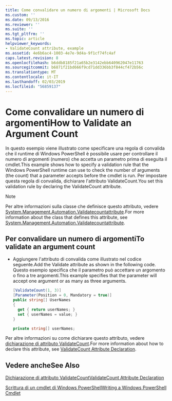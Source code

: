 ```yaml
---
title: Come convalidare un numero di argomenti | Microsoft Docs
ms.custom: ''
ms.date: 09/13/2016
ms.reviewer: ''
ms.suite: ''
ms.tgt_pltfrm: ''
ms.topic: article
helpviewer_keywords:
- ValidateCount attribute, example
ms.assetid: 4e6b6ac4-1003-4e7e-9d4a-9f1cf74fc4af
caps.latest.revision: 8
ms.openlocfilehash: b6ddb8185f21a65b2e3142ebb640962047e11763
ms.sourcegitcommit: b6871f21bd666f9cd71dd336bb3f844cf472b56c
ms.translationtype: MT
ms.contentlocale: it-IT
ms.lasthandoff: 02/03/2019
ms.locfileid: "56859137"
---
```

# <a name="how-to-validate-an-argument-count"></a><span data-ttu-id="204cc-102">Come convalidare un numero di argomenti</span><span class="sxs-lookup"><span data-stu-id="204cc-102">How to Validate an Argument Count</span></span>

<span data-ttu-id="204cc-103">In questo esempio viene illustrato come specificare una regola di convalida che il runtime di Windows PowerShell è possibile usare per controllare il numero di argomenti (numero) che accetta un parametro prima di eseguita il cmdlet.</span><span class="sxs-lookup"><span data-stu-id="204cc-103">This example shows how to specify a validation rule that the Windows PowerShell runtime can use to check the number of arguments (the count) that a parameter accepts before the cmdlet is run.</span></span> <span data-ttu-id="204cc-104">Per impostare questa regola di convalida, dichiarare l'attributo ValidateCount.</span><span class="sxs-lookup"><span data-stu-id="204cc-104">You set this validation rule by declaring the ValidateCount attribute.</span></span>

> [!NOTE]
> <span data-ttu-id="204cc-105">Per altre informazioni sulla classe che definisce questo attributo, vedere [System.Management.Automation.Validatecountattribute](/dotnet/api/System.Management.Automation.ValidateCountAttribute).</span><span class="sxs-lookup"><span data-stu-id="204cc-105">For more information about the class that defines this attribute, see [System.Management.Automation.Validatecountattribute](/dotnet/api/System.Management.Automation.ValidateCountAttribute).</span></span>

## <a name="to-validate-an-argument-count"></a><span data-ttu-id="204cc-106">Per convalidare un numero di argomenti</span><span class="sxs-lookup"><span data-stu-id="204cc-106">To validate an argument count</span></span>

- <span data-ttu-id="204cc-107">Aggiungere l'attributo di convalida come illustrato nel codice seguente.</span><span class="sxs-lookup"><span data-stu-id="204cc-107">Add the Validate attribute as shown in the following code.</span></span> <span data-ttu-id="204cc-108">Questo esempio specifica che il parametro può accettare un argomento o fino a tre argomenti.</span><span class="sxs-lookup"><span data-stu-id="204cc-108">This example specifies that the parameter will accept one argument or as many as three arguments.</span></span>

    ```csharp
    [ValidateCount(1, 3)]
    [Parameter(Position = 0, Mandatory = true)]
    public string[] UserNames
    {
      get { return userNames; }
      set { userNames = value; }
    }

    private string[] userNames;
    ```

<span data-ttu-id="204cc-109">Per altre informazioni su come dichiarare questo attributo, vedere [dichiarazione di attributo ValidateCount](./validatecount-attribute-declaration.md).</span><span class="sxs-lookup"><span data-stu-id="204cc-109">For more information about how to declare this attribute, see [ValidateCount Attribute Declaration](./validatecount-attribute-declaration.md).</span></span>

## <a name="see-also"></a><span data-ttu-id="204cc-110">Vedere anche</span><span class="sxs-lookup"><span data-stu-id="204cc-110">See Also</span></span>

[<span data-ttu-id="204cc-111">Dichiarazione di attributo ValidateCount</span><span class="sxs-lookup"><span data-stu-id="204cc-111">ValidateCount Attribute Declaration</span></span>](./validatecount-attribute-declaration.md)

[<span data-ttu-id="204cc-112">Scrittura di un cmdlet di Windows PowerShell</span><span class="sxs-lookup"><span data-stu-id="204cc-112">Writing a Windows PowerShell Cmdlet</span></span>](./writing-a-windows-powershell-cmdlet.md)
